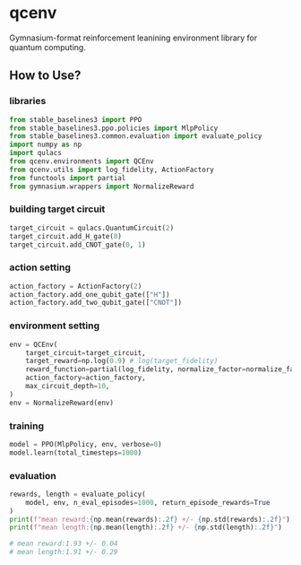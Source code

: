 # qcenv
Gymnasium-format reinforcement leanining environment library for quantum computing.

## How to Use?

### libraries
```python
from stable_baselines3 import PPO
from stable_baselines3.ppo.policies import MlpPolicy
from stable_baselines3.common.evaluation import evaluate_policy
import numpy as np
import qulacs
from qcenv.environments import QCEnv
from qcenv.utils import log_fidelity, ActionFactory
from functools import partial
from gymnasium.wrappers import NormalizeReward
```

### building target circuit
```python
target_circuit = qulacs.QuantumCircuit(2)
target_circuit.add_H_gate(0)
target_circuit.add_CNOT_gate(0, 1)
```

### action setting
```python
action_factory = ActionFactory(2)
action_factory.add_one_qubit_gate(["H"])
action_factory.add_two_qubit_gate(["CNOT"])
```

### environment setting
```python
env = QCEnv(
    target_circuit=target_circuit,
    target_reward=np.log(0.9) # log(target_fidelity)
    reward_function=partial(log_fidelity, normalize_factor=normalize_factor),
    action_factory=action_factory,
    max_circuit_depth=10,
)
env = NormalizeReward(env)
```

### training
```python
model = PPO(MlpPolicy, env, verbose=0)
model.learn(total_timesteps=1000)
```

### evaluation
```python
rewards, length = evaluate_policy(
    model, env, n_eval_episodes=1000, return_episode_rewards=True
)
print(f"mean reward:{np.mean(rewards):.2f} +/- {np.std(rewards):.2f}") 
print(f"mean length:{np.mean(length):.2f} +/- {np.std(length):.2f}")

# mean reward:1.93 +/- 0.04
# mean length:1.91 +/- 0.29
```



